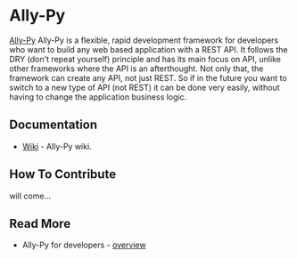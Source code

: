Ally-Py
=======

[Ally-Py][Ally-Py] Ally-Py is a flexible, rapid development framework for developers who want to build any web based application with a REST API.
It follows the DRY (don't repeat yourself) principle and has its main focus on API, unlike other frameworks where the API is an afterthought. Not only that, the framework can create any API, not just REST. So if in the future you want to switch to a new type of API (not REST) it can be done very easily, without having to change the application business logic.

## Documentation

* [Wiki][1] - Ally-Py wiki.

## How To Contribute

will come...

## Read More

* Ally-Py for developers - [overview][1]

[Ally-Py]: http://www.sourcefabric.org/en/superdesk/ally_py/
[1]: https://wiki.sourcefabric.org/x/OIGg

